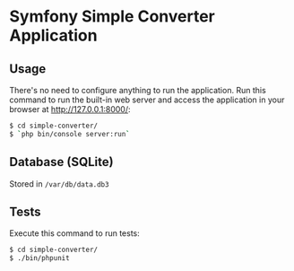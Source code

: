 Symfony Simple Converter Application
========================

Usage
-----

There's no need to configure anything to run the application. Run this command to run the built-in web server and access the application in your browser at <http://127.0.0.1:8000/>:

```bash
$ cd simple-converter/
$ `php bin/console server:run`
```

Database (SQLite)
-----

Stored in ``/var/db/data.db3``

Tests
-----

Execute this command to run tests:

```bash
$ cd simple-converter/
$ ./bin/phpunit
```
